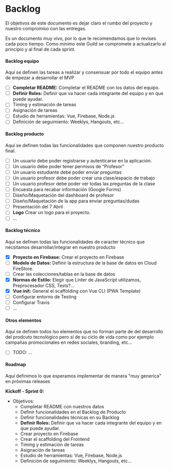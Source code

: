 # Backlog

El objetivos de este documento es dejar claro el rumbo del proyecto y nuestro compromiso con las entregas.

Es un documento muy vivo, por lo que te recomendamos que lo revises cada poco tiempo. Como minimo este Guild se compromete a actualizarlo al principio y al final de cada sprint.

#### Backlog equipo
Aquí se definen las tareas a realizar y consensuar por todo el equipo antes de empezar a desarrollar el MVP

- [ ] **Completar README:** Completar el README con los datos del equipo.
- [ ] **Definir Roles:** Definir que va hacer cada integrante del equipo y en que puede ayudar.
- [ ] Timing y estimación de tareas
- [ ] Asignación de tareas
- [ ] Estudio de herramientas: Vue, Firebase, Node.js
- [ ] Definición de seguimiento: Weeklys, Hangouts, etc...

#### Backlog producto

Aquí se definen todas las funcionalidades que componen nuestro producto final.

- [ ] Un usuario debe poder registrarse y autenticarse en la aplicación.
- [ ] Un usuario debe poder tener permisos de “Profesor”
- [ ] Un usuario estudiante debe poder enviar preguntas
- [ ] Un usuario profesor debe poder crear una clase/espacio de trabajo
- [ ] Un usuario profesor debe poder ver todas las preguntas de la clase
- [ ] Encuesta para recabar información (Google Forms)
- [ ] Diseño/Maquetación del dashboard de profesor
- [ ] Diseño/Maquetación de la app para enviar preguntas/dudas
- [ ] Presentación del 7 Abril
- [ ] **Logo** Crear un logo para el proyecto.
- [ ] ...

#### Backlog técnico

Aquí se definen todas las funcionalidades de caracter técnico que necsitamos desarrollar/integrar en nuestro producto

- [x] **Proyecto en Firebase:** Crear el proyecto en Firebase
- [ ] **Modelo de Datos:** Definir la estructura de la base de datos en Cloud FireStore.
- [ ] Crear las colecciones/tablas en la base de datos
- [x] **Normas de Estilo:** Elegir que Linter de JavaScript utilizamos, Preprocesador CSS, Tests?...
- [x] **Vue init:** General el scaffolding con Vue CLI (PWA Template)
- [ ] Configurar entorno de Testing
- [ ] Configurar Travis
- [ ] ...

#### Otros elementos

Aquí se definen todos lso elementos que no forman parte de del desarrollo del prodcuto tecnológico pero sí de su ciclo de vida como por ejemplo campañas promocionales en redes sociales, branding, etc...

- [ ] TODO: ...

#### Roadmap

Aquí definimos lo que esperamos implementar de manera "muy generica" en próximas releases

**Kickoff - Sprint 0:**
- Objetivos:
  - Completar README con nuestros datos
  - Definir funcionalidades en el Backlog de Producto
  - Definir funcionalidades técnicas en su Backlog
  - **Definir Roles:** Definir que va hacer cada integrante del equipo y en que puede ayudar.
  - Crear proyecto en Firebase
  - Crear el scaffolding del Frontend
  - Timing y estimación de tareas
  - Asignación de tareas
  - Estudio de herramientas: Vue, Firebase, Node.js
  - Definición de seguimiento: Weeklys, Hangouts, etc...

